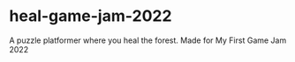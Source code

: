 # heal-game-jam-2022
A puzzle platformer where you heal the forest. Made for My First Game Jam 2022
